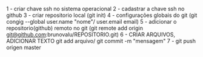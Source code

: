 1 - criar chave ssh no sistema operacional
2 - cadastrar a chave ssh no github
3 - criar repositorio local (git init)
4 - configurações globais do git (git congig --global user.name "nome"/ user.email email)
5 - adicionar o repositorio(github) remoto no git (git remote add origin git@github.com:brunovalu/REPOSITORIO.git)
6 - CRIAR ARQUIVOS, ADICIONAR TEXTO git add arquivo/ git commit -m "mensagem"
7 - git push origen master 
